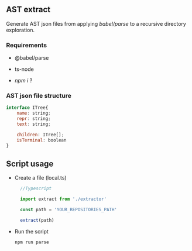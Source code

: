 ## AST extract

Generate AST json files from applying *babel/parse* to a recursive directory exploration.

### Requirements
- @babel/parse
- ts-node

- *npm i* ?


### AST json file structure

```js
interface ITree{
    name: string;
    repr: string;
    text: string;

    children: ITree[];
    isTerminal: boolean
}
```

## Script usage



- Create a file (local.ts) 
  
  ```js
    //Typescript

    import extract from './extractor'

    const path = 'YOUR_REPOSITORIES_PATH'

    extract(path)
    ```
- Run the script
  ```sh
  npm run parse
  ```